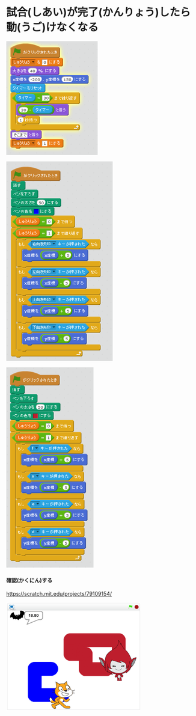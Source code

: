 # 試合(しあい)が完了(かんりょう)したら動(うご)けなくなる

![](c_001a.png)

![](c_002a.png)

![](c_003a.png)


#### 確認(かくにん)する

https://scratch.mit.edu/projects/79109154/

![](b_005a.png)

